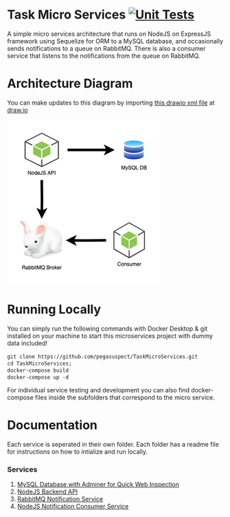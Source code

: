 # Task Micro Services [![Unit Tests](https://github.com/pegasuspect/TaskMicroServices/actions/workflows/node.js.yml/badge.svg)](https://github.com/pegasuspect/TaskMicroServices/actions/workflows/node.js.yml)
A simple micro services architecture that runs on NodeJS on ExpressJS framework using Sequelize for ORM to a MySQL database, and occasionally sends notifications to a queue on RabbitMQ. There is also a consumer service that listens to the notifications from the queue on RabbitMQ.

# Architecture Diagram
You can make updates to this diagram by importing [this drawio xml file](./ArchitectureDiagramEdit.drawio) at [draw.io](https://draw.io)

![Architecture Diagram](./ArchitectureDiagram.png)

# Running Locally
You can simply run the following commands with Docker Desktop & git installed on your machine to start this microservices project with dummy data included! 

```
git clone https://github.com/pegasuspect/TaskMicroServices.git
cd TaskMicroServices;
docker-compose build
docker-compose up -d
```

For individual service testing and development you can also find docker-compose files inside the subfolders that correspond to the micro service.

# Documentation
Each service is seperated in their own folder. Each folder has a readme file for instructions on how to intialize and run locally.

### Services
1. [MySQL Database with Adminer for Quick Web Inspection](./database/README.md)
2. [NodeJS Backend API](./backend/README.md)
3. [RabbitMQ Notification Service](./notification-service/README.md)
4. [NodeJS Notification Consumer Service](./consumer-service/README.md)

